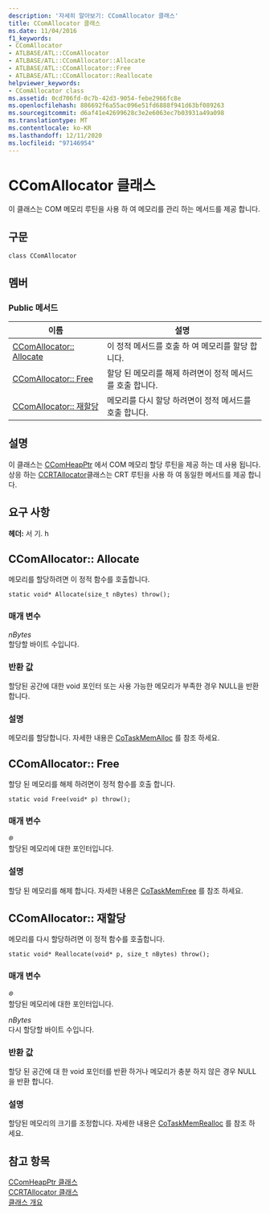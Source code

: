 ```yaml
---
description: '자세히 알아보기: CComAllocator 클래스'
title: CComAllocator 클래스
ms.date: 11/04/2016
f1_keywords:
- CComAllocator
- ATLBASE/ATL::CComAllocator
- ATLBASE/ATL::CComAllocator::Allocate
- ATLBASE/ATL::CComAllocator::Free
- ATLBASE/ATL::CComAllocator::Reallocate
helpviewer_keywords:
- CComAllocator class
ms.assetid: 0cd706fd-0c7b-42d3-9054-febe2966fc8e
ms.openlocfilehash: 886692f6a55ac096e51fd6888f941d63bf089263
ms.sourcegitcommit: d6af41e42699628c3e2e6063ec7b03931a49a098
ms.translationtype: MT
ms.contentlocale: ko-KR
ms.lasthandoff: 12/11/2020
ms.locfileid: "97146954"
---
```

# <a name="ccomallocator-class"></a>CComAllocator 클래스

이 클래스는 COM 메모리 루틴을 사용 하 여 메모리를 관리 하는 메서드를 제공 합니다.

## <a name="syntax"></a>구문

```
class CComAllocator
```

## <a name="members"></a>멤버

### <a name="public-methods"></a>Public 메서드

|이름|설명|
|----------|-----------------|
|[CComAllocator:: Allocate](#allocate)|이 정적 메서드를 호출 하 여 메모리를 할당 합니다.|
|[CComAllocator:: Free](#free)|할당 된 메모리를 해제 하려면이 정적 메서드를 호출 합니다.|
|[CComAllocator:: 재할당](#reallocate)|메모리를 다시 할당 하려면이 정적 메서드를 호출 합니다.|

## <a name="remarks"></a>설명

이 클래스는 [CComHeapPtr](../../atl/reference/ccomheapptr-class.md) 에서 COM 메모리 할당 루틴을 제공 하는 데 사용 됩니다. 상응 하는 [CCRTAllocator](../../atl/reference/ccrtallocator-class.md)클래스는 CRT 루틴을 사용 하 여 동일한 메서드를 제공 합니다.

## <a name="requirements"></a>요구 사항

**헤더:** 서 기. h

## <a name="ccomallocatorallocate"></a><a name="allocate"></a> CComAllocator:: Allocate

메모리를 할당하려면 이 정적 함수를 호출합니다.

```
static void* Allocate(size_t nBytes) throw();
```

### <a name="parameters"></a>매개 변수

*nBytes*<br/>
할당할 바이트 수입니다.

### <a name="return-value"></a>반환 값

할당된 공간에 대한 void 포인터 또는 사용 가능한 메모리가 부족한 경우 NULL을 반환합니다.

### <a name="remarks"></a>설명

메모리를 할당합니다. 자세한 내용은 [CoTaskMemAlloc](/windows/win32/api/combaseapi/nf-combaseapi-cotaskmemalloc) 를 참조 하세요.

## <a name="ccomallocatorfree"></a><a name="free"></a> CComAllocator:: Free

할당 된 메모리를 해제 하려면이 정적 함수를 호출 합니다.

```
static void Free(void* p) throw();
```

### <a name="parameters"></a>매개 변수

*®*<br/>
할당된 메모리에 대한 포인터입니다.

### <a name="remarks"></a>설명

할당 된 메모리를 해제 합니다. 자세한 내용은 [CoTaskMemFree](/windows/win32/api/combaseapi/nf-combaseapi-cotaskmemfree) 를 참조 하세요.

## <a name="ccomallocatorreallocate"></a><a name="reallocate"></a> CComAllocator:: 재할당

메모리를 다시 할당하려면 이 정적 함수를 호출합니다.

```
static void* Reallocate(void* p, size_t nBytes) throw();
```

### <a name="parameters"></a>매개 변수

*®*<br/>
할당된 메모리에 대한 포인터입니다.

*nBytes*<br/>
다시 할당할 바이트 수입니다.

### <a name="return-value"></a>반환 값

할당 된 공간에 대 한 void 포인터를 반환 하거나 메모리가 충분 하지 않은 경우 NULL을 반환 합니다.

### <a name="remarks"></a>설명

할당된 메모리의 크기를 조정합니다. 자세한 내용은 [CoTaskMemRealloc](/windows/win32/api/combaseapi/nf-combaseapi-cotaskmemrealloc) 를 참조 하세요.

## <a name="see-also"></a>참고 항목

[CComHeapPtr 클래스](../../atl/reference/ccomheapptr-class.md)<br/>
[CCRTAllocator 클래스](../../atl/reference/ccrtallocator-class.md)<br/>
[클래스 개요](../../atl/atl-class-overview.md)
